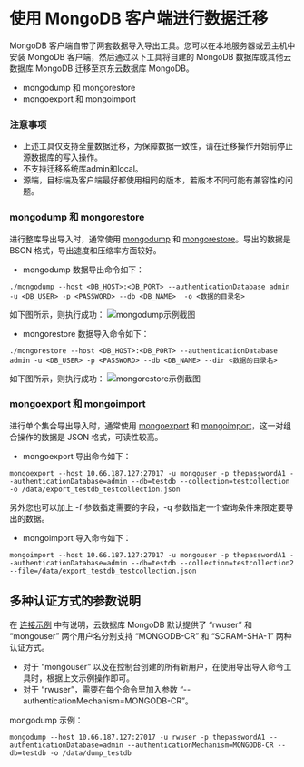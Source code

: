 # 使用 MongoDB 客户端进行数据迁移
MongoDB 客户端自带了两套数据导入导出工具。您可以在本地服务器或云主机中安装 MongoDB 客户端，然后通过以下工具将自建的 MongoDB 数据库或其他云数据库 MongoDB 迁移至京东云数据库 MongoDB。
- mongodump 和 mongorestore 
- mongoexport 和 mongoimport

### 注意事项
- 上述工具仅支持全量数据迁移，为保障数据一致性，请在迁移操作开始前停止源数据库的写入操作。
- 不支持迁移系统库admin和local。
- 源端，目标端及客户端最好都使用相同的版本，若版本不同可能有兼容性的问题。


### mongodump 和 mongorestore
进行整库导出导入时，通常使用 [mongodump](https://docs.mongodb.com/manual/reference/program/mongodump/) 和 [mongorestore](https://docs.mongodb.com/manual/reference/program/mongorestore/)。导出的数据是 BSON 格式，导出速度和压缩率方面较好。

- mongodump 数据导出命令如下：
```
./mongodump --host <DB_HOST>:<DB_PORT> --authenticationDatabase admin -u <DB_USER> -p <PASSWORD> --db <DB_NAME>  -o <数据的目录名>
```
如下图所示，则执行成功：
![mongodump示例截图](https://mc.qcloudimg.com/static/img/4071cfd5d9b54c720349f41fc2e07b0c/dump_default.png)

- mongorestore 数据导入命令如下：
```
./mongorestore --host <DB_HOST>:<DB_PORT> --authenticationDatabase admin -u <DB_USER> -p <PASSWORD> --db <DB_NAME> --dir <数据的目录名>
```
如下图所示，则执行成功：
![mongorestore示例截图](https://mc.qcloudimg.com/static/img/335dbef8f11a5417e42740472df1a5b8/restore_default.png)

### mongoexport 和 mongoimport
进行单个集合导出导入时，通常使用 [mongoexport](https://docs.mongodb.com/manual/reference/program/mongoexport/) 和 [mongoimport](https://docs.mongodb.com/manual/reference/program/mongoimport/)，这一对组合操作的数据是 JSON 格式，可读性较高。

- mongoexport 导出命令如下：
```
mongoexport --host 10.66.187.127:27017 -u mongouser -p thepasswordA1 --authenticationDatabase=admin --db=testdb --collection=testcollection -o /data/export_testdb_testcollection.json
```
另外您也可以加上 -f 参数指定需要的字段，-q 参数指定一个查询条件来限定要导出的数据。
- mongoimport 导入命令如下：
```
mongoimport --host 10.66.187.127:27017 -u mongouser -p thepasswordA1 --authenticationDatabase=admin --db=testdb --collection=testcollection2 --file=/data/export_testdb_testcollection.json
```

## 多种认证方式的参数说明
在 [连接示例](https://cloud.tencent.com/doc/product/240/3563) 中有说明，云数据库 MongoDB 默认提供了 “rwuser” 和 “mongouser” 两个用户名分别支持 “MONGODB-CR” 和 “SCRAM-SHA-1” 两种认证方式。
- 对于 “mongouser” 以及在控制台创建的所有新用户，在使用导出导入命令工具时，根据上文示例操作即可。
- 对于 “rwuser”，需要在每个命令里加入参数 “--authenticationMechanism=MONGODB-CR”。

mongodump 示例：
```
mongodump --host 10.66.187.127:27017 -u rwuser -p thepasswordA1 --authenticationDatabase=admin --authenticationMechanism=MONGODB-CR --db=testdb -o /data/dump_testdb
```
